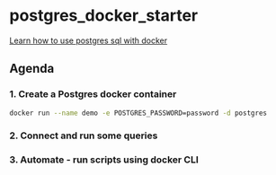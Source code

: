 # postgres_docker_starter

[Learn how to use postgres sql with docker](https://www.youtube.com/watch?v=A8dErdDMqb0)

## Agenda

### 1. Create a Postgres docker container
```bash
docker run --name demo -e POSTGRES_PASSWORD=password -d postgres
```

### 2. Connect and run some queries

### 3. Automate - run scripts using docker CLI
